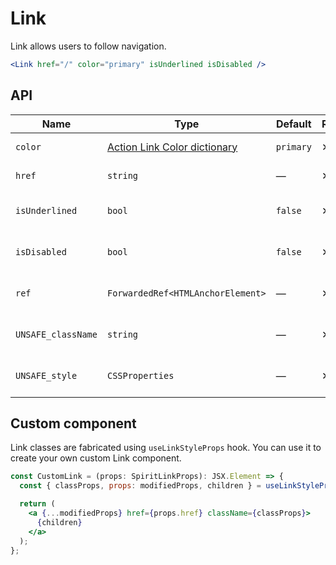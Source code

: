 # Link

Link allows users to follow navigation.

```jsx
<Link href="/" color="primary" isUnderlined isDisabled />
```

## API

| Name               | Type                                             | Default   | Required | Description                    |
| ------------------ | ------------------------------------------------ | --------- | -------- | ------------------------------ |
| `color`            | [Action Link Color dictionary][dictionary-color] | `primary` | ✕        | Color of the link              |
| `href`             | `string`                                         | —         | ✕        | Link's href attribute          |
| `isUnderlined`     | `bool`                                           | `false`   | ✕        | Whether is the link underlined |
| `isDisabled`       | `bool`                                           | `false`   | ✕        | Whether is the link disabled   |
| `ref`              | `ForwardedRef<HTMLAnchorElement>`                | —         | ✕        | Link element reference         |
| `UNSAFE_className` | `string`                                         | —         | ✕        | Wrapper custom class name      |
| `UNSAFE_style`     | `CSSProperties`                                  | —         | ✕        | Wrapper custom style           |

## Custom component

Link classes are fabricated using `useLinkStyleProps` hook. You can use it to create your own custom Link component.

```jsx
const CustomLink = (props: SpiritLinkProps): JSX.Element => {
  const { classProps, props: modifiedProps, children } = useLinkStyleProps(props);

  return (
    <a {...modifiedProps} href={props.href} className={classProps}>
      {children}
    </a>
  );
};
```

[dictionary-color]: https://github.com/lmc-eu/spirit-design-system/tree/main/docs/DICTIONARIES.md#color
